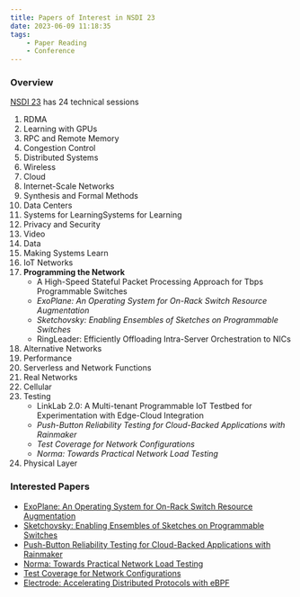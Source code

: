```yaml
---
title: Papers of Interest in NSDI 23
date: 2023-06-09 11:18:35
tags:
    - Paper Reading
    - Conference
---
```


### Overview

[NSDI 23](https://www.usenix.org/conference/nsdi23) has 24 technical sessions

1. RDMA
2. Learning with GPUs
3. RPC and Remote Memory
4. Congestion Control
5. Distributed Systems
6. Wireless
7. Cloud
8. Internet-Scale Networks
9. Synthesis and Formal Methods
10. Data Centers
11. Systems for LearningSystems for Learning
12. Privacy and Security
13. Video
14. Data
15. Making Systems Learn
16. IoT Networks
17. **Programming the Network**
	- A High-Speed Stateful Packet Processing Approach for Tbps Programmable Switches
	- *ExoPlane: An Operating System for On-Rack Switch Resource Augmentation*
	- *Sketchovsky: Enabling Ensembles of Sketches on Programmable Switches*
	- RingLeader: Efficiently Offloading Intra-Server Orchestration to NICs
18. Alternative Networks
19. Performance
20. Serverless and Network Functions
21. Real Networks
22. Cellular
23. Testing
    - LinkLab 2.0: A Multi-tenant Programmable IoT Testbed for Experimentation with Edge-Cloud Integration
    - *Push-Button Reliability Testing for Cloud-Backed Applications with Rainmaker*
    - *Test Coverage for Network Configurations*
    - *Norma: Towards Practical Network Load Testing*
24. Physical Layer

### Interested Papers

- [ExoPlane: An Operating System for On-Rack Switch Resource Augmentation](https://www.usenix.org/system/files/nsdi23-kim-daehyeok.pdf)
- [Sketchovsky: Enabling Ensembles of Sketches on Programmable Switches](https://www.usenix.org/system/files/nsdi23-namkung.pdf)
- [Push-Button Reliability Testing for Cloud-Backed Applications with Rainmaker](https://www.usenix.org/system/files/nsdi23-chen-yinfang.pdf)
- [Norma: Towards Practical Network Load Testing](https://www.usenix.org/system/files/nsdi23-chen-yanqing.pdf)
- [Test Coverage for Network Configurations](https://www.usenix.org/conference/nsdi23/presentation/xu)
- [Electrode: Accelerating Distributed Protocols with eBPF](https://www.usenix.org/system/files/nsdi23-zhou.pdf)
